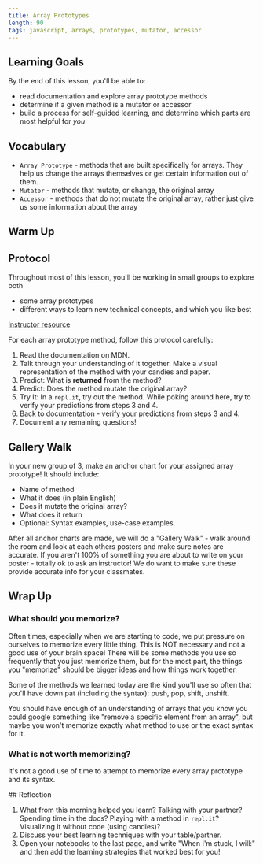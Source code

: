 ```yaml
---
title: Array Prototypes
length: 90
tags: javascript, arrays, prototypes, mutator, accessor
---
```


## Learning Goals

By the end of this lesson, you'll be able to:
- read documentation and explore array prototype methods
- determine if a given method is a mutator or accessor
- build a process for self-guided learning, and determine which parts are most helpful for _you_

## Vocabulary

- `Array Prototype` - methods that are built specifically for arrays. They help us change the arrays themselves or get certain information out of them.
- `Mutator` - methods that mutate, or change, the original array
- `Accessor` - methods that do not mutate the original array, rather just give us some information about the array

## Warm Up



## Protocol

Throughout most of this lesson, you'll be working in small groups to explore both
- some array prototypes
- different ways to learn new technical concepts, and which you like best

[Instructor resource](https://docs.google.com/document/d/1_X1vhIFuiSM752l25sBntxVPrTWBV50ZZ3wy_kXQ10A/edit)

<section class="call-to-action">
For each array prototype method, follow this protocol carefully:

1. Read the documentation on MDN.
2. Talk through your understanding of it together. Make a visual representation of the method with your candies and paper.
3. Predict: What is **returned** from the method?
4. Predict: Does the method mutate the original array?
5. Try It: In a `repl.it`, try out the method. While poking around here, try to verify your predictions from steps 3 and 4.
6. Back to documentation - verify your predictions from steps 3 and 4.
7. Document any remaining questions!
</section>

## Gallery Walk

In your new group of 3, make an anchor chart for your assigned array prototype! It should include:
- Name of method
- What it does (in plain English)
- Does it mutate the original array?
- What does it return
- Optional: Syntax examples, use-case examples.

After all anchor charts are made, we will do a "Gallery Walk" - walk around the room and look at each others posters and make sure notes are accurate. If you aren't 100% of something you are about to write on your poster - totally ok to ask an instructor! We do want to make sure these provide accurate info for your classmates.

## Wrap Up

### What should you memorize?

Often times, especially when we are starting to code, we put pressure on ourselves to memorize every little thing. This is NOT necessary and not a good use of your brain space! There will be some methods you use so frequently that you just memorize them, but for the most part, the things you "memorize" should be bigger ideas and how things work together.

Some of the methods we learned today are the kind you'll use so often that you'll have down pat (including the syntax): push, pop, shift, unshift.

You should have enough of an understanding of arrays that you know you could google something like "remove a specific element from an array", but maybe you won't memorize exactly what method to use or the exact syntax for it.

### What is not worth memorizing?

It's not a good use of time to attempt to memorize every array prototype and its syntax.

<section class="checks-for-understanding">
## Reflection

1. What from this morning helped you learn? Talking with your partner? Spending time in the docs? Playing with a method in `repl.it`? Visualizing it without code (using candies)?
2. Discuss your best learning techniques with your table/partner.
3. Open your notebooks to the last page, and write "When I'm stuck, I will:" and then add the learning strategies that worked best for you!
</section>

